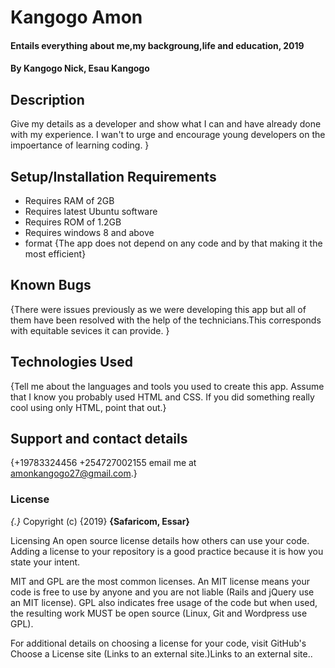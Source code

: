 # Kangogo Amon
#### Entails everything about me,my backgroung,life and education, 2019
#### By **Kangogo Nick, Esau Kangogo**
## Description
Give my details as a developer and show what I can and have already done with my experience.  I wan't to urge and encourage young developers on the impoertance of learning coding. }
## Setup/Installation Requirements
* Requires RAM of 2GB
* Requires latest Ubuntu software
* Requires ROM of 1.2GB
* Requires windows 8 and above
* format
{The app does not depend on any code and by that making it the most efficient}
## Known Bugs
{There were issues previously as we were developing this app but all of them have been resolved with the help of the technicians.This corresponds with equitable sevices it can provide. }
## Technologies Used
{Tell me about the languages and tools you used to create this app. Assume that I know you probably used HTML and CSS. If you did something really cool using only HTML, point that out.}
## Support and contact details
{+19783324456
 +254727002155
  email me at amonkangogo27@gmail.com.}
### License
*{.}*
Copyright (c) {2019} **{Safaricom, Essar}**
  
Licensing
An open source license details how others can use your code. Adding a license to your repository is a good practice because it is how you state your intent.

MIT and GPL are the most common licenses. An MIT license means your code is free to use by anyone and you are not liable (Rails and jQuery use an MIT license). GPL also indicates free usage of the code but when used, the resulting work MUST be open source (Linux, Git and Wordpress use GPL).

For additional details on choosing a license for your code, visit GitHub's Choose a License site (Links to an external site.)Links to an external site..
